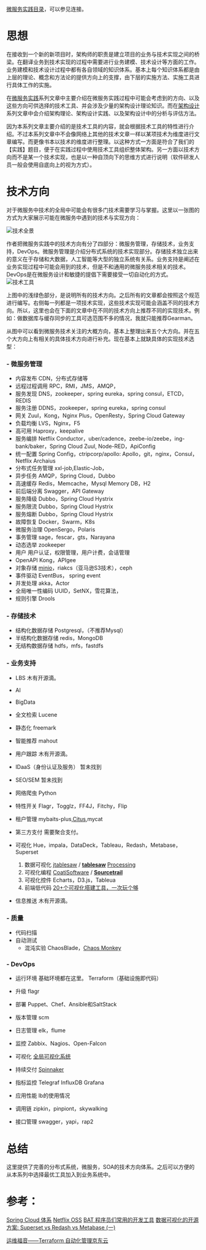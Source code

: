 [微服务实践目录](https://www.jianshu.com/p/f3d5a02757f1)，可以参见连接。

# 思想

在接收到一个新的新项目时，架构师的职责是建立项目的业务与技术实现之间的桥梁。在翻译业务到技术实现的过程中需要进行业务建模、技术设计等方面的工作。业务建模和技术设计过程中都有各自领域的知识体系。基本上每个知识体系都是由上层的理论、概念和方法论的提供方向上的支撑，由下层的实施方法、实施工具进行具体工作的实施。

在[微服务实践](https://www.jianshu.com/c/90fcbc52ce97)系列文章中主要介绍在微服务实践过程中可能会考虑到的方向、以及这些方向可供选择的技术工具、并会涉及少量的架构设计理论知识。而在[架构设计](https://www.jianshu.com/c/753debf1423d)系列文章中会介绍架构理论、架构设计实践、以及架构设计中的分析与评估方法。

因为本系列文章主要介绍的是技术工具的内容，就会根据技术工具的特性进行介绍。不过本系列文章中不会像网络上其他的技术文章一样以某项技术为维度进行文章编写。而更像书本以技术的维度进行整理。以这种方式一方面是符合了我们的【实践】题目，便于在实践过程中使用技术工具组织整体架构。另一方面以技术方向而不是某一个技术实现，也是以一种自顶向下的思维方式进行说明（软件研发人员一般会使用自底向上的视为方式）。

# 技术方向

对于微服务中技术的全局中可能会有很多门技术需要学习与掌握。这里以一张图的方式为大家展示可能在微服务中遇到的技术与实现方向：

![技术全景](https://upload-images.jianshu.io/upload_images/2454595-7cd1582b2809c10e.png?imageMogr2/auto-orient/strip%7CimageView2/2/w/1240)

作者把微服务实践中的技术方向有分了四部分：微服务管理，存储技术，业务支持，DevOps。微服务管理是介绍分布式系统的技术实现部分。存储技术独立出来的意义在于存储和大数据，人工智能等大型的独立系统有关系。业务支持是阐述在业务实现过程中可能会用到的技术，但是不和通用的微服务技术相关的技术。DevOps是在微服务设计和敏捷的提倡下需要接受一切自动化的方式。
![技术工具](https://upload-images.jianshu.io/upload_images/2454595-9450d25dc53d018f.png?imageMogr2/auto-orient/strip%7CimageView2/2/w/740)

上图中的浅绿色部分，是说明所有的技术方向。之后所有的文章都会按照这个规范进行编写。右侧每一列都是一项技术实现，这些技术实现可能会涵盖不同的技术方向。所以，这里也会在下面的文章中在不同的技术方向上推荐不同的实现技术。例如：做数据库与缓存同步的工具可选范围不多的情况，我就只能推荐Gearman。

从图中可以看到微服务技术关注的大概方向，基本上整理出来五个大方向。并在五个大方向上有相关的具体技术方向进行补充。现在基本上就缺具体的实现技术选型：
### - 微服务管理
- 内容发布
CDN，分布式存储等
- 远程过程调用
RPC，RMI，JMS，AMQP，
- 服务发现
DNS，zookeeper，spring eureka，spring consul，ETCD，REDIS
- 服务注册
DDNS，zookeeper，spring eureka，spring consul
- 网关
Zuul，Kong，Nginx Plus，OpenResty，Spring Cloud Gateway
- 负载均衡
LVS，Nginx，F5
- 高可用
Haproxy，keepalive
- 服务编排
Netflix Conductor，uber/cadence，zeebe-io/zeebe，ing-bank/baker，Spring Cloud Zuul, Node-RED，ApiConfig
- 统一配置
Spring Config，ctripcorp/apollo: Apollo，git，nginx，Consul，Netflix Archaius
- 分布式任务管理
xxl-job,Elastic-Job，
- 异步任务
AMQP，Spring Cloud，Dubbo
- 高速缓存
Redis，Memcache，Mysql Memory DB，H2
- 前后端分离
Swagger，API Gateway
- 服务降级
Dubbo，Spring Cloud Hystrix
- 服务限流
Dubbo，Spring Cloud Hystrix
- 服务熔断
Dubbo，Spring Cloud Hystrix
- 故障恢复
Docker，Swarm，K8s
- 微服务治理
OpenSergo，Polaris
- 事务管理
sage，fescar，gts，Narayana
- 动态选举
zookeeper
- 用户
   用户认证，权限管理，用户计费，会话管理
- OpenAPI
Kong，APIgee
- 对象存储
[minio](https://github.com/minio/minio)，riakcs（亚马逊S3技术），ceph
- 事件驱动
EventBus， spring event
- 并发处理
akka，Actor
- 全局唯一性编码
UUID，SetNX，雪花算法，
- 规则引擎
Drools
### - 存储技术
- 结构化数据存储
Postgresql，（不推荐Mysql）
- 半结构化数据存储
redis，MongoDB
- 无结构数据存储
hdfs，mfs，fastdfs
### - 业务支持
- LBS
木有开源滴。
- AI
- BigData
- 全文检索
Lucene
- 静态化
freemark
- 智能推荐
mahout
- 用户跟踪
木有开源滴。
- IDaaS（身份认证及服务）
暂未找到
- SEO/SEM
暂未找到
- 网络爬虫
Python
- 特性开关
Flagr，Togglz，FF4J，Fitchy，Flip
- 租户管理
mybaits-plus,[Citus](https://docs.citusdata.com/en/v7.5/get_started/tutorial_multi_tenant.html),mycat
- 第三方支付
需要聚合支付。
- 可视化
Hue，impala，DataDeck，Tableau，Redash，Metabase，Superset 
    1. 数据可视化
[jtablesaw](https://github.com/jtablesaw) / **[tablesaw](https://github.com/jtablesaw/tablesaw)**
[Processing](http://processing.org/)
   2. 可视化编程
[CoatiSoftware](https://github.com/CoatiSoftware) / **[Sourcetrail](https://github.com/CoatiSoftware/Sourcetrail)**
    3. 可视化控件
Echarts，D3.js，Tableua
    4. 前端低代码
[20+个可视化搭建工具，一次玩个够](https://jishuin.proginn.com/p/763bfbd3546a) 

- 信息推送
木有开源滴。

### - 质量
- 代码扫描
- 自动测试
  - 混沌实验 
ChaosBlade，[Chaos Monkey](https://github.com/Netflix/chaosmonkey)
### - DevOps
- 运行环境
基础环境都在这里。
Terraform（基础设施即代码）

- 升级
flagr
- 部署
Puppet、Chef、Ansible和SaltStack
- 版本管理
scm
- 日志管理
elk，flume
- 监控
Zabbix、Nagios、Open-Falcon
- 可视化
[全局可视化系统](https://medium.com/netflix-techblog/flux-a-new-approach-to-system-intuition-cf428b7316ec)
- 持续交付
 [Spinnaker](https://www.debian.cn/archives/2577)
- 指标监控
Telegraf InfluxDB Grafana
- 应用性能
lb的使用情况
- 调用链
zipkin，pinpiont，skywalking
- 接口管理
swagger，yapi，rap2

# 总结

这里提供了完善的分布式系统，微服务，SOA的技术方向体系。之后可以方便的从本系列中选择最优工具加入到业务系统中。

# 参考：
[Spring Cloud 体系](https://spring.io/projects/spring-cloud)
[Netflix OSS](https://netflix.github.io/)
[BAT 程序员们常用的开发工具](https://www.infoq.cn/article/yeQU4f_BujTYCMxaXNFc)
[数据可视化的开源方案: Superset vs Redash vs Metabase (一)](https://www.cnblogs.com/felixzh/p/9094694.html)

[运维福音——Terraform 自动化管理京东云](https://www.infoq.cn/article/lWLRpTIyX16zAuDFwyjP)
